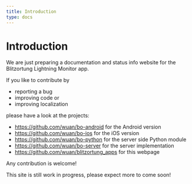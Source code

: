 ```yaml
---
title: Introduction
type: docs
---
```


# Introduction

We are just preparing a documentation and status info website for the Blitzortung Lightning Monitor app.

If you like to contribute by

  * reporting a bug
  * improving code or
  *   improving localization

please have a look at the projects:

  * https://github.com/wuan/bo-android for the Android version
  * https://github.com/wuan/bo-ios for the iOS version
  * https://github.com/wuan/bo-python for the server side Python module 
  * https://github.com/wuan/bo-server for the server implementation
  * https://github.com/wuan/blitzortung_apps for this webpage


Any contribution is welcome!

This site is still work in progress, please expect more to come soon!